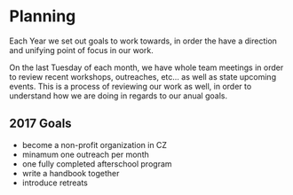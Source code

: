 # Planning

Each Year we set out goals to work towards, in order the have a direction and unifying point of focus in our work. 

On the last Tuesday of each month, we have whole team meetings in order to review recent workshops, outreaches, etc... as well as state upcoming events. This is a process of reviewing our work as well, in order to understand how we are doing in regards to our anual goals. 

## 2017 Goals
- become a non-profit organization in CZ
- minamum one outreach per month 
- one fully completed afterschool program
- write a handbook together
- introduce retreats
